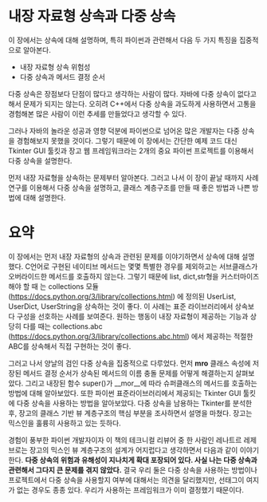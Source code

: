 <!-- 
[UML클래스전략패턴](https://github.com/hyeonDD/fluent_python/blob/master/Part10/ex10-6/UML_class_diagram.png)
 -->
# 내장 자료형 상속과 다중 상속
이 장에서는 상속에 대해 설명하며, 특히 파이썬과 관련해서 다음 두 가지 특징을 집중적으로 알아본다.
* 내장 자료형 상속 위험성
* 다중 상속과 메서드 결정 순서

다중 상속은 장점보다 단점이 많다고 생각하는 사람이 많다. 자바에 다중 상속이 없다고 해서 문제가 되지는 않는다. 오히려 C++에서 다중 상속을 과도하게 사용하면서 고통을 경험해본 많은 사람이 이런 추세를 만들었다고 생각할 수 있다.

그러나 자바의 놀라운 성공과 영향 덕분에 파이썬으로 넘어온 많은 개발자는 다중 상속을 경험해보지 못했을 것이다. 그렇기 때문에 이 장에서는 간단한 예제 코드 대신 Tkinter GUI 툴킷과 장고 웹 프레임워크라는 2개의 중요 파이썬 프로젝트를 이용해서 다중 상속을 설명한다.

먼저 내장 자료형을 상속하는 문제부터 알아본다. 그러고 나서 이 장이 끝날 때까지 사례 연구를 이용해서 다중 상속을 설명하고, 클래스 계층구조를 만들 때 좋은 방법과 나쁜 방법에 대해 설명한다.

# 요약
이 장에서는 먼저 내장 자료형의 상속과 관련된 문제를 이야기하면서 상속에 대해 설명했다.
C언어로 구현된 네이티브 메서드는 몇몇 특별한 경우를 제외하고는 서브클래스가 오버라이드한 메서드를 호출하지 않는다. 그렇기 때문에 list, dict,str형을 커스터마이즈해야 할 때 는 collections 모듈 (https://docs.python.org/3/library/collections.html) 에 정의된 UserList, UserDict, UserString을 상속하는 것이 좋다. 이 사례는 표준 라이브러리에서 상속보다 구성을 선호하는 사례를 보여준다. 원하는 행동이 내장 자료형이 제공하는 기능과 상당히 다를 때는 collections.abc (https://docs.python.org/3/library/collections.abc.html) 에서 제공하는 적절한 ABC를 상속해서 직접 구현하는 것이 좋다.

그러고 나서 양날의 검인 다중 상속을 집중적으로 다루었다. 먼저 __mro__ 클래스 속성에 저장된 메서드 결정 순서가 상속된 메서드의 이름 충돌 문제를 어떻게 해결하는지 살펴보았다. 그리고 내장된 함수 super()가 __mor__에 따라 슈퍼클래스의 메서드를 호출하는 방법에 대해 알아보았다. 또한 파이썬 표준라이브러리에서 제공되는 Tkinter GUI 툴킷에 다중 상속을 사용하는 방법을 알아보았다. 다중 상속을 남용하는 Tkinter를 분석한 후, 장고의 클래스 기반 뷰 계층구조의 핵심 부분을 조사하면서 설명을 마쳤다. 장고는 믹스인을 훌륭히 사용하고 있는 듯하다.

경험이 풍부한 파이썬 개발자이자 이 책의 테크니컬 리뷰어 중 한 사람인 레나트르 레제브로는 장고의 믹스인 뷰 계층구조의 설계가 어지럽다고 생각하면서 다음과 같이 이야기한다. **다중 상속의 위험과 유해성이 지나치게 확대 포장되어 있다. 사실 나는 다중 상속과 관련해서 그다지 큰 문제를 겪지 않았다.**
결국 우리 둘은 다중 상속을 사용하는 방법이나 프로젝트에서 다중 상속을 사용할지 여부에 대해서는 의견을 달리했지만, 선태그이 여지가 없는 경우도 종종 있다. 우리가 사용하는 프레임워크가 이미 결정했기 때문이다.